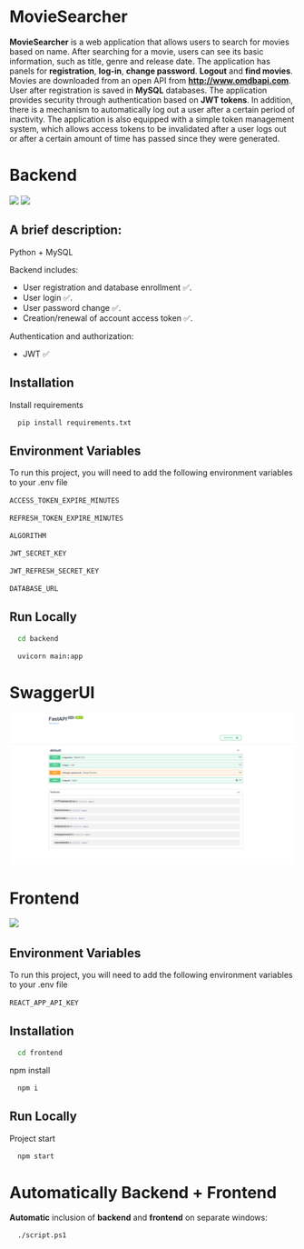 # MovieSearcher

**MovieSearcher** is a web application that allows users to search for movies based on name.
After searching for a movie, users can see its basic information, such as title, genre and release date. 
The application has panels for **registration**, **log-in**, **change password**. **Logout** and **find movies**.
Movies are downloaded from an open API from **http://www.omdbapi.com**. User after registration is saved in **MySQL** databases. 
The application provides security through authentication based on **JWT tokens**.
In addition, there is a mechanism to automatically log out a user after a certain period of inactivity.
The application is also equipped with a simple token management system,
which allows access tokens to be invalidated after a user logs out or after a certain amount of time has passed since they were generated.

# Backend

<img src="https://img.shields.io/badge/Python-FFD43B?style=for-the-badge&logo=python&logoColor=blue"/> <img src="https://img.shields.io/badge/MySQL-005C84?style=for-the-badge&logo=mysql&logoColor=white"/> 

## A brief description:

Python + MySQL

Backend includes:

* User registration and database enrollment ✅.
* User login ✅.
* User password change ✅.
* Creation/renewal of account access token ✅.

Authentication and authorization:
* JWT ✅


## Installation

Install requirements

```bash
  pip install requirements.txt
```

## Environment Variables

To run this project, you will need to add the following environment variables to your .env file

`ACCESS_TOKEN_EXPIRE_MINUTES`

`REFRESH_TOKEN_EXPIRE_MINUTES` 

`ALGORITHM` 

`JWT_SECRET_KEY` 

`JWT_REFRESH_SECRET_KEY` 

`DATABASE_URL`


## Run Locally

```bash
  cd backend
```

```bash
  uvicorn main:app
```

# SwaggerUI

![SwaggerUI](/backend/docs/swagger.PNG)


# Frontend

<img src="https://img.shields.io/badge/react-%2320232a.svg?style=for-the-badge&logo=react&logoColor=%2361DAFB)"/>

## Environment Variables

To run this project, you will need to add the following environment variables to your .env file

`REACT_APP_API_KEY`

## Installation

```bash
  cd frontend
```

npm install

```bash
  npm i
```

## Run Locally

Project start

```bash
  npm start
```

# Automatically Backend + Frontend 

**Automatic** inclusion of **backend** and **frontend** on separate windows:

```bash
  ./script.ps1
```